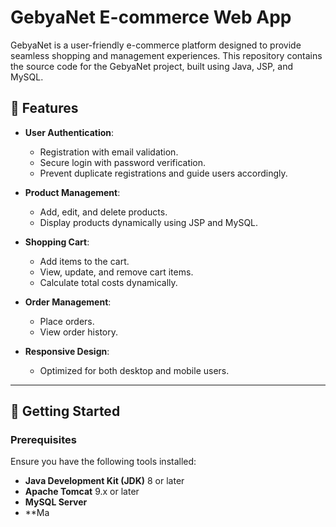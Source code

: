 # GebyaNet E-commerce Web App

GebyaNet is a user-friendly e-commerce platform designed to provide seamless shopping and management experiences. This repository contains the source code for the GebyaNet project, built using Java, JSP, and MySQL.

## 🌟 Features

- **User Authentication**: 
  - Registration with email validation.
  - Secure login with password verification.
  - Prevent duplicate registrations and guide users accordingly.
  
- **Product Management**:
  - Add, edit, and delete products.
  - Display products dynamically using JSP and MySQL.

- **Shopping Cart**:
  - Add items to the cart.
  - View, update, and remove cart items.
  - Calculate total costs dynamically.

- **Order Management**:
  - Place orders.
  - View order history.

- **Responsive Design**:
  - Optimized for both desktop and mobile users.

---

## 🚀 Getting Started

### Prerequisites

Ensure you have the following tools installed:

- **Java Development Kit (JDK)** 8 or later
- **Apache Tomcat** 9.x or later
- **MySQL Server**
- **Ma
